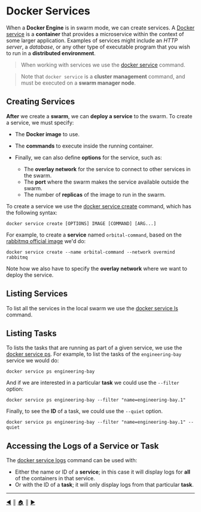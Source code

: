 # Docker Services
When a **Docker Engine** is in swarm mode, we can create services. A [Docker service](https://docs.docker.com/engine/swarm/how-swarm-mode-works/services/) is a **container** that provides a microservice within the context of some larger application. Examples of services might include an *HTTP server*, a *database*, or any other type of executable program that you wish to run in a **distributed environment**.

> When working with services we use the [docker service](https://docs.docker.com/engine/reference/commandline/service/) command.

> Note that `docker service` is a **cluster management** command, and must be executed on a **swarm manager node**.

## Creating Services
**After** we create a **swarm**, we can **deploy a service** to the swarm. To create a service, we must specify:

* The **Docker image** to use.
* The **commands** to execute inside the running container.
* Finally, we can also define **options** for the service, such as:

	* The **overlay network** for the service to connect to other services in the swarm.
	* The **port** where the swarm makes the service available outside the swarm.
	* The number of **replicas**  of the image to run in the swarm.

To create a service we use the [docker service create](https://docs.docker.com/engine/reference/commandline/service_create/) command, which has the following syntax:
```
docker service create [OPTIONS] IMAGE [COMMAND] [ARG...]
```

For example, to create a **service** named `orbital-command`, based on the [rabbitmq official image](https://hub.docker.com/_/rabbitmq) we'd do:
```
docker service create --name orbital-command --network overmind rabbitmq
```

Note how we also have to specify the **overlay network** where we want to deploy the service.

## Listing Services
To list all the services in the local swarm we use the [docker service ls](https://docs.docker.com/engine/reference/commandline/service_ls/) command.

## Listing Tasks
To lists the tasks that are running as part of a given service, we use the [docker service ps](https://docs.docker.com/engine/reference/commandline/service_ps/). For example, to list the tasks of the `engineering-bay` service we would do:
```
docker service ps engineering-bay
```

And if we are interested in a particular **task** we could use the ``--filter`` option:
```
docker service ps engineering-bay --filter "name=engineering-bay.1"
```

Finally, to see the **ID** of a task, we could use the `--quiet` option.
```
docker service ps engineering-bay --filter "name=engineering-bay.1" --quiet
```

## Accessing the Logs of a Service or Task
The [docker service logs](https://docs.docker.com/engine/reference/commandline/service_logs/) command can be used with:

* Either the name or ID of a **service**; in this case it will display logs for **all** of the containers in that service.
* Or with the ID of a **task**; it will only display logs from that particular **task**.

---
[:arrow_backward:][back] ║ [:house:][home] ║ [:arrow_forward:][next]

<!-- navigation -->
[home]: ../README.md
[back]: ./overlay_networks.md
[next]: ../README.md